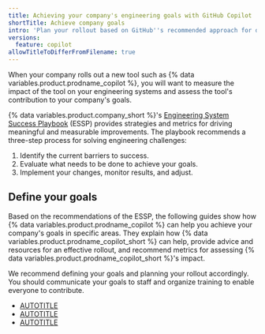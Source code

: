 ```yaml
---
title: Achieving your company's engineering goals with GitHub Copilot
shortTitle: Achieve company goals
intro: 'Plan your rollout based on GitHub''s recommended approach for driving and measuring improvements.'
versions:
  feature: copilot
allowTitleToDifferFromFilename: true
---
```


When your company rolls out a new tool such as {% data variables.product.prodname_copilot %}, you will want to measure the impact of the tool on your engineering systems and assess the tool's contribution to your company's goals.

{% data variables.product.company_short %}'s [Engineering System Success Playbook](https://resources.github.com/engineering-system-success-playbook/) (ESSP) provides strategies and metrics for driving meaningful and measurable improvements. The playbook recommends a three-step process for solving engineering challenges:

1. Identify the current barriers to success.
1. Evaluate what needs to be done to achieve your goals.
1. Implement your changes, monitor results, and adjust.

## Define your goals

Based on the recommendations of the ESSP, the following guides show how {% data variables.product.prodname_copilot %} can help you achieve your company's goals in specific areas. They explain how {% data variables.product.prodname_copilot_short %} can help, provide advice and resources for an effective rollout, and recommend metrics for assessing {% data variables.product.prodname_copilot_short %}'s impact.

We recommend defining your goals and planning your rollout accordingly. You should communicate your goals to staff and organize training to enable everyone to contribute.

* [AUTOTITLE](/copilot/tutorials/rolling-out-github-copilot-at-scale/driving-downstream-impact/increase-test-coverage)
* [AUTOTITLE](/copilot/tutorials/rolling-out-github-copilot-at-scale/driving-downstream-impact/accelerate-pull-requests)
* [AUTOTITLE](/copilot/tutorials/rolling-out-github-copilot-at-scale/driving-downstream-impact/reduce-security-debt)
